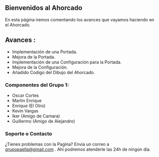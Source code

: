 ## Bienvenidos al Ahorcado 

En esta página iremos comentando los avances que vayamos haciendo en el Ahorcado.

## Avances :

- Implementación de una Portada.
- Mejora de la Portada.
- Implementación de una Configuración para la Portada.
- Mejora de la Configuración.
- Añadido Codigo del Dibujo del Ahorcado.

### Componentes del Grupo 1:

- Oscar Cortes
- Martin Enrique
- Enrique (El Otro)
- Kevin Vargas
- Iker (Amigo de Camara)
- Guillermo (Amigo de Alejandro)


### Soporte o Contacto

¿Tienes problemas con la Pagína? Envia un correo a grupopaella@gmail.com . Ahí podremos atenderle las 24h de ningún día.
